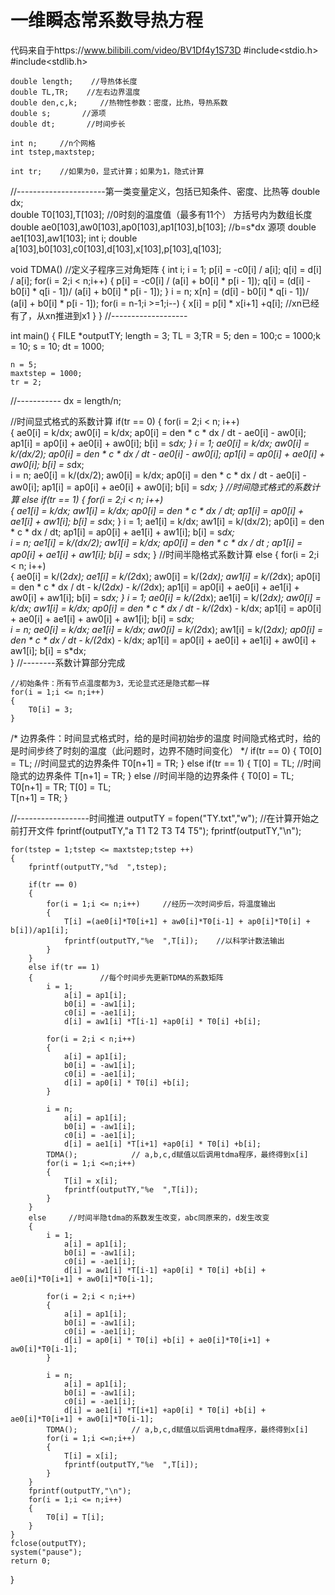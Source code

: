 # 一维瞬态常系数导热方程
代码来自于https://www.bilibili.com/video/BV1Df4y1S73D
#include<stdio.h>
#include<stdlib.h>

    double length;    //导热体长度
    double TL,TR;    //左右边界温度
    double den,c,k;     //热物性参数：密度，比热，导热系数
    double s;       //源项
    double dt;       //时间步长

    int n;     //n个网格
    int tstep,maxtstep;

    int tr;    //如果为0，显式计算；如果为1，隐式计算

  //----------------------第一类变量定义，包括已知条件、密度、比热等
    double dx;         
    double T0[103],T[103];     //0时刻的温度值（最多有11个） 方括号内为数组长度 
    double ae0[103],aw0[103],ap0[103],ap1[103],b[103];   //b=s*dx 源项
    double ae1[103],aw1[103];
    int i;
    double a[103],b0[103],c0[103],d[103],x[103],p[103],q[103];

void TDMA()       //定义子程序三对角矩阵
{
    int i;
    i = 1;
        p[i] = -c0[i] / a[i];
        q[i] = d[i] / a[i];
    for(i = 2;i < n;i++)
    {
        p[i] = -c0[i] / (a[i] + b0[i] * p[i - 1]);
        q[i] = (d[i] - b0[i] * q[i - 1])/ (a[i] + b0[i] * p[i - 1]);
    }
    i = n;
        x[n] = (d[i] - b0[i] * q[i - 1])/ (a[i] + b0[i] * p[i - 1]);
    for(i = n-1;i >=1;i--) 
    {
        x[i] = p[i] * x[i+1] +q[i];      //xn已经有了，从xn推进到x1
    }
}
//-------------------

int main()
{
    FILE *outputTY;
    length = 3;
    TL = 3;TR = 5;
    den = 100;c = 1000;k = 10;
    s = 10;
    dt = 1000;

    n = 5;
    maxtstep = 1000;
    tr = 2;
//-----------
    dx = length/n;

//时间显式格式的系数计算
    if(tr == 0)
    {
        for(i = 2;i < n; i++)     
        {
            ae0[i] = k/dx;
            aw0[i] = k/dx;
            ap0[i] = den * c * dx / dt - ae0[i] - aw0[i];
            ap1[i] = ap0[i] + ae0[i] + aw0[i];
            b[i] = s*dx;
        }
        i = 1;
            ae0[i] = k/dx;
            aw0[i] = k/(dx/2);
            ap0[i] = den * c * dx / dt - ae0[i] - aw0[i];
            ap1[i] = ap0[i] + ae0[i] + aw0[i];
            b[i] = s*dx;   
        i = n;
            ae0[i] = k/(dx/2);
            aw0[i] = k/dx;
            ap0[i] = den * c * dx / dt - ae0[i] - aw0[i];
            ap1[i] = ap0[i] + ae0[i] + aw0[i];
            b[i] = s*dx;
    }
//时间隐式格式的系数计算
    else if(tr == 1)
    {
        for(i = 2;i < n; i++)      
        {
            ae1[i] = k/dx;
            aw1[i] = k/dx;
            ap0[i] = den * c * dx / dt;
            ap1[i] = ap0[i] + ae1[i] + aw1[i];
            b[i] = s*dx;
        }
        i = 1;
            ae1[i] = k/dx;
            aw1[i] = k/(dx/2);
            ap0[i] = den * c * dx / dt;
            ap1[i] = ap0[i] + ae1[i] + aw1[i];
            b[i] = s*dx;   
        i = n;
            ae1[i] = k/(dx/2);
            aw1[i] = k/dx;
            ap0[i] = den * c * dx / dt ;
            ap1[i] = ap0[i] + ae1[i] + aw1[i];
            b[i] = s*dx;
    }
    //时间半隐格式系数计算
    else 
    {
        for(i = 2;i < n; i++)      
        {
            ae0[i] = k/(2*dx);
            ae1[i] = k/(2*dx);
            aw0[i] = k/(2*dx);
            aw1[i] = k/(2*dx);
            ap0[i] = den * c * dx / dt - k/(2*dx) - k/(2*dx);
            ap1[i] = ap0[i] + ae0[i] + ae1[i] + aw0[i] + aw1[i];
            b[i] = s*dx;
        }
        i = 1;
            ae0[i] = k/(2*dx);
            ae1[i] = k/(2*dx);
            aw0[i] = k/dx;
            aw1[i] = k/dx;
            ap0[i] = den * c * dx / dt - k/(2*dx) - k/dx;
            ap1[i] = ap0[i] + ae0[i] + ae1[i] + aw0[i] + aw1[i];
            b[i] = s*dx;   
        i = n;
            ae0[i] = k/dx;
            ae1[i] = k/dx;
            aw0[i] = k/(2*dx);
            aw1[i] = k/(2*dx);
            ap0[i] = den * c * dx / dt - k/(2*dx) - k/dx;
            ap1[i] = ap0[i] + ae0[i] + ae1[i] + aw0[i] + aw1[i];
            b[i] = s*dx;     
    }
    //--------系数计算部分完成
    
    //初始条件：所有节点温度都为3，无论显式还是隐式都一样
    for(i = 1;i <= n;i++)
    {
        T0[i] = 3;
    }
/*  边界条件：时间显式格式时，给的是时间初始步的温度
    时间隐式格式时，给的是时间步终了时刻的温度（此问题时，边界不随时间变化）
*/
    if(tr == 0)
    {
        T0[0] = TL;      //时间显式的边界条件
        T0[n+1] = TR;
    }
    else if(tr == 1)
    {
        T[0] = TL;       //时间隐式的边界条件
        T[n+1] = TR;
    }
    else                //时间半隐的边界条件
    {
        T0[0] = TL;      
        T0[n+1] = TR;
        T[0] = TL;       
        T[n+1] = TR;
    }

//------------------时间推进
    outputTY = fopen("TY.txt","w");            //在计算开始之前打开文件
    fprintf(outputTY,"a T1 T2 T3 T4 T5");
    fprintf(outputTY,"\n");

    for(tstep = 1;tstep <= maxtstep;tstep ++)
    {
        fprintf(outputTY,"%d  ",tstep);

        if(tr == 0)
        {
            for(i = 1;i <= n;i++)     //经历一次时间步后，将温度输出
            {
                T[i] =(ae0[i]*T0[i+1] + aw0[i]*T0[i-1] + ap0[i]*T0[i] + b[i])/ap1[i];
                fprintf(outputTY,"%e  ",T[i]);    //以科学计数法输出
            }
        }
        else if(tr == 1)
        {               //每个时间步先更新TDMA的系数矩阵
            i = 1;
                a[i] = ap1[i];
                b0[i] = -aw1[i];
                c0[i] = -ae1[i];
                d[i] = aw1[i] *T[i-1] +ap0[i] * T0[i] +b[i];  

            for(i = 2;i < n;i++)            
            {
                a[i] = ap1[i];
                b0[i] = -aw1[i];
                c0[i] = -ae1[i];
                d[i] = ap0[i] * T0[i] +b[i];       
            }

            i = n;
                a[i] = ap1[i];
                b0[i] = -aw1[i];
                c0[i] = -ae1[i];
                d[i] = ae1[i] *T[i+1] +ap0[i] * T0[i] +b[i];
            TDMA();            // a,b,c,d赋值以后调用tdma程序，最终得到x[i]
            for(i = 1;i <=n;i++)
            {
                T[i] = x[i];
                fprintf(outputTY,"%e  ",T[i]);
            }            
        }
        else     //时间半隐tdma的系数发生改变，abc同原来的，d发生改变
        {
            i = 1;
                a[i] = ap1[i];
                b0[i] = -aw1[i];
                c0[i] = -ae1[i];
                d[i] = aw1[i] *T[i-1] +ap0[i] * T0[i] +b[i] + ae0[i]*T0[i+1] + aw0[i]*T0[i-1];  

            for(i = 2;i < n;i++)            
            {
                a[i] = ap1[i];
                b0[i] = -aw1[i];
                c0[i] = -ae1[i];
                d[i] = ap0[i] * T0[i] +b[i] + ae0[i]*T0[i+1] + aw0[i]*T0[i-1];       
            }

            i = n;
                a[i] = ap1[i];
                b0[i] = -aw1[i];
                c0[i] = -ae1[i];
                d[i] = ae1[i] *T[i+1] +ap0[i] * T0[i] +b[i] + ae0[i]*T0[i+1] + aw0[i]*T0[i-1];
            TDMA();            // a,b,c,d赋值以后调用tdma程序，最终得到x[i]
            for(i = 1;i <=n;i++)
            {
                T[i] = x[i];
                fprintf(outputTY,"%e  ",T[i]);
            }                        
        }
        fprintf(outputTY,"\n");
        for(i = 1;i <= n;i++)
        {
            T0[i] = T[i];
        }        
    }        
    fclose(outputTY);
    system("pause");
    return 0;
}
